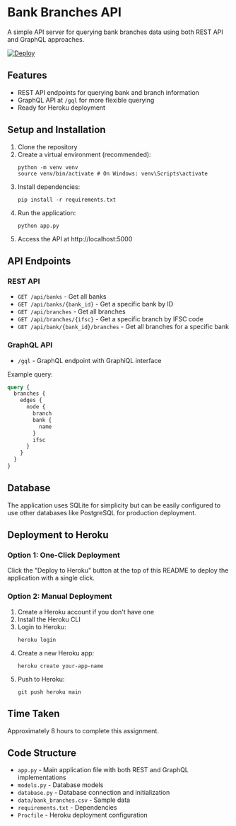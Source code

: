 # Bank Branches API

A simple API server for querying bank branches data using both REST API and GraphQL approaches.

[![Deploy](https://www.herokucdn.com/deploy/button.svg)](https://dashboard.heroku.com/new?template=https%3A%2F%2Fgithub.com%2Fadarshkr357%2Fbank-branches-api)

## Features

- REST API endpoints for querying bank and branch information
- GraphQL API at `/gql` for more flexible querying
- Ready for Heroku deployment

## Setup and Installation

1. Clone the repository
2. Create a virtual environment (recommended):
   ```
   python -m venv venv
   source venv/bin/activate # On Windows: venv\Scripts\activate
   ```
3. Install dependencies:
   ```
   pip install -r requirements.txt
   ```
4. Run the application:
   ```
   python app.py
   ```
5. Access the API at http://localhost:5000

## API Endpoints

### REST API

- `GET /api/banks` - Get all banks
- `GET /api/banks/{bank_id}` - Get a specific bank by ID
- `GET /api/branches` - Get all branches
- `GET /api/branches/{ifsc}` - Get a specific branch by IFSC code
- `GET /api/bank/{bank_id}/branches` - Get all branches for a specific bank

### GraphQL API

- `/gql` - GraphQL endpoint with GraphiQL interface

Example query:
```graphql
query {
  branches {
    edges {
      node {
        branch
        bank {
          name
        }
        ifsc
      }
    }
  }
}
```

## Database

The application uses SQLite for simplicity but can be easily configured to use other databases like PostgreSQL for production deployment.

## Deployment to Heroku

### Option 1: One-Click Deployment
Click the "Deploy to Heroku" button at the top of this README to deploy the application with a single click.

### Option 2: Manual Deployment
1. Create a Heroku account if you don't have one
2. Install the Heroku CLI
3. Login to Heroku:
   ```
   heroku login
   ```
4. Create a new Heroku app:
   ```
   heroku create your-app-name
   ```
5. Push to Heroku:
   ```
   git push heroku main
   ```

## Time Taken

Approximately 8 hours to complete this assignment.

## Code Structure

- `app.py` - Main application file with both REST and GraphQL implementations
- `models.py` - Database models
- `database.py` - Database connection and initialization
- `data/bank_branches.csv` - Sample data
- `requirements.txt` - Dependencies
- `Procfile` - Heroku deployment configuration